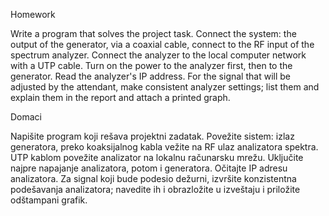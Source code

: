 Homework

Write a program that solves the project task. Connect the system: the output of the generator, via a coaxial cable, connect to the RF input of the spectrum analyzer. Connect the analyzer to the local computer network with a UTP cable. Turn on the power to the analyzer first, then to the generator. Read the analyzer's IP address. For the signal that will be adjusted by the attendant, make consistent analyzer settings; list them and explain them in the report and attach a printed graph.


Domaci

Napišite program koji rešava projektni zadatak.
Povežite sistem: izlaz generatora, preko koaksijalnog kabla vežite na RF ulaz analizatora spektra. 
UTP kablom povežite analizator na lokalnu računarsku mrežu. Uključite najpre napajanje analizatora, potom i generatora. Očitajte IP adresu analizatora.
Za signal koji bude podesio dežurni, izvršite konzistentna podešavanja analizatora; navedite ih i obrazložite u izveštaju i priložite odštampani grafik.
